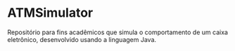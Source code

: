 # ATMSimulator
Repositório para fins acadêmicos que simula o comportamento de um caixa eletrônico, desenvolvido usando a linguagem Java.
